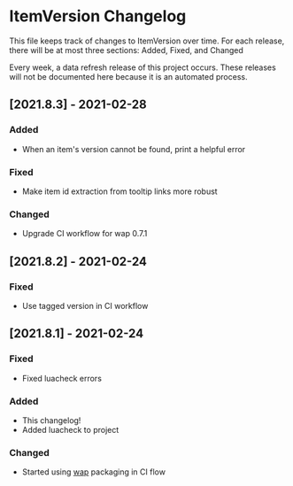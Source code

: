 # ItemVersion Changelog

This file keeps track of changes to ItemVersion over time. For each release, there will be at most
three sections: Added, Fixed, and Changed

Every week, a data refresh release of this project occurs. These releases will not be documented
here because it is an automated process.

## [2021.8.3] - 2021-02-28

### Added

- When an item's version cannot be found, print a helpful error

### Fixed

- Make item id extraction from tooltip links more robust

### Changed

- Upgrade CI workflow for wap 0.7.1

## [2021.8.2] - 2021-02-24

### Fixed

- Use tagged version in CI workflow

## [2021.8.1] - 2021-02-24

### Fixed

- Fixed luacheck errors

### Added

- This changelog!
- Added luacheck to project

### Changed

- Started using [wap](https://github.com/t-mart/wap) packaging in CI flow
